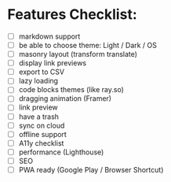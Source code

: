 # Features Checklist:

- [ ] markdown support
- [ ] be able to choose theme: Light / Dark / OS
- [ ] masonry layout (transform translate)
- [ ] display link previews
- [ ] export to CSV
- [ ] lazy loading
- [ ] code blocks themes (like ray.so)
- [ ] dragging animation (Framer)
- [ ] link preview
- [ ] have a trash
- [ ] sync on cloud
- [ ] offline support
- [ ] A11y checklist
- [ ] performance (Lighthouse)
- [ ] SEO
- [ ] PWA ready (Google Play / Browser Shortcut)
